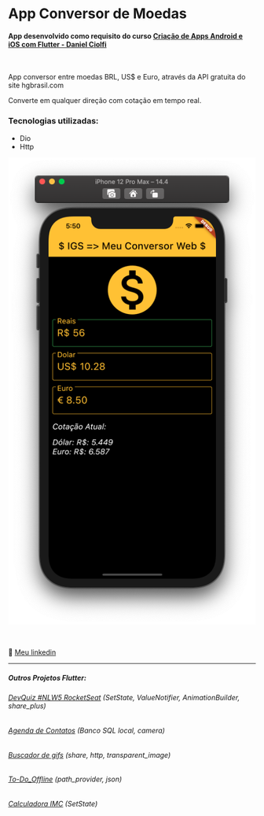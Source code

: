 # App Conversor de Moedas
#### App desenvolvido como requisito do curso [Criação de Apps Android e iOS com Flutter - Daniel Ciolfi](https://www.udemy.com/course/curso-completo-flutter-app-android-ios/)

<br>


App conversor entre moedas BRL, US$ e Euro, através da API gratuita do site hgbrasil.com

Converte em qualquer direção com cotação em tempo real.

### Tecnologias utilizadas:

- Dio
- Http

![screen](/imgs/screen02.png)

<br>

💬 [Meu linkedin](https://www.linkedin.com/in/isaias-gon%C3%A7alves-igs/)

<hr>

##### Outros Projetos Flutter:
###### [DevQuiz #NLW5 RocketSeat](https://github.com/IsaBass/nlw5_devquiz) (SetState, ValueNotifier, AnimationBuilder, share_plus)
###### [Agenda de Contatos](https://github.com/IsaBass/agenda_contatos)  (Banco SQL local, camera)
###### [Buscador de gifs](https://github.com/IsaBass/buscador_gifs) (share, http, transparent_image) 
###### [To-Do_Offline](https://github.com/IsaBass/todo_offline) (path_provider, json)
###### [Calculadora IMC](https://github.com/IsaBass/calcIMC) (SetState)
<!--
###### [Conversor de Moedas](https://github.com/IsaBass/conversor_moedas) (Dio, http)
-->


<!--
## Meus Projetos Flutter:
#### [DevQuiz #NLW5 RocketSeat](https://github.com/IsaBass/nlw5_devquiz)
- projeto da 5ª NLW , trilha Flutter
- SetState, ValueNotifier, AnimationBuilder, shared_plus
<!--
#### [Calculadora IMC](https://github.com/IsaBass/calcIMC)
- projeto inicial de aprendizado
- SetState
-->


